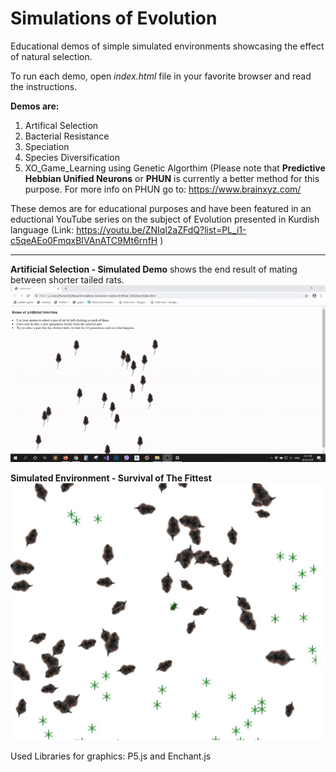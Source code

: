# Simulations of Evolution
Educational demos of simple simulated environments showcasing the effect of natural selection.

To run each demo, open *index.html* file in your favorite browser and read the instructions.

**Demos are:**
1. Artifical Selection
2. Bacterial Resistance
3. Speciation
4. Species Diversification
5. XO_Game_Learning using Genetic Algorthim (Please note that **Predictive Hebbian Unified Neurons** or **PHUN** is currently a better method for this purpose. For more info on PHUN go to: https://www.brainxyz.com/

These demos are for educational purposes and have been featured in an eductional YouTube series on the subject of Evolution presented in Kurdish language (Link: https://youtu.be/ZNIql2aZFdQ?list=PL_i1-c5qeAEo0FmqxBIVAnATC9Mt6rnfH )

--------------------------------------------------------

**Artificial Selection - Simulated Demo**
shows the end result of mating between shorter tailed rats.
![](images/2020-08-26-15-32-37.gif)
</br>

**Simulated Environment - Survival of The Fittest**
![](images/simulated_environment.JPG)
</br>


Used Libraries for graphics: P5.js and Enchant.js
